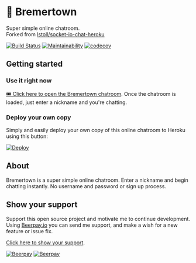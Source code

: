 # 💬 Bremertown  

Super simple online chatroom.  
Forked from [lstoll/socket-io-chat-heroku](https://github.com/lstoll/socket-io-chat-heroku)  

[![Build Status](https://travis-ci.org/nothingworksright/bremertown_chatroom.svg?branch=master)](https://travis-ci.org/nothingworksright/bremertown_chatroom)
[![Maintainability](https://api.codeclimate.com/v1/badges/011d4387448b7971c24d/maintainability)](https://codeclimate.com/github/nothingworksright/bremertown_chatroom/maintainability)
[![codecov](https://codecov.io/gh/nothingworksright/bremertown_chatroom/branch/master/graph/badge.svg)](https://codecov.io/gh/nothingworksright/bremertown_chatroom)  

## Getting started  

### Use it right now  

[🎟 Click here to open the Bremertown chatroom](http://www.bremertown.com). Once the chatroom is loaded, just enter a nickname and you're chatting.  

### Deploy your own copy  

Simply and easily deploy your own copy of this online chatroom to Heroku using this button:  

[![Deploy](https://www.herokucdn.com/deploy/button.svg)](https://heroku.com/deploy)  

## About  

Bremertown is a super simple online chatroom. Enter a nickname and begin chatting instantly. No username and password or sign up process.  

## Show your support  

Support this open source project and motivate me to continue development. Using [Beerpay.io](https://beerpay.io/nothingworksright/bremertown_chatroom?focus=wish) you can send me support, and make a wish for a new feature or issue fix.  

[Click here to show your support](https://beerpay.io/nothingworksright/bremertown_chatroom?focus=wish).  

[![Beerpay](https://beerpay.io/nothingworksright/bremertown_chatroom/badge.svg?style=beer-square)](https://beerpay.io/nothingworksright/bremertown_chatroom)  [![Beerpay](https://beerpay.io/nothingworksright/bremertown_chatroom/make-wish.svg?style=flat-square)](https://beerpay.io/nothingworksright/bremertown_chatroom?focus=wish)  
